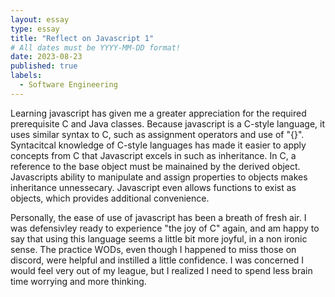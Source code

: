```yaml
---
layout: essay
type: essay
title: "Reflect on Javascript 1"
# All dates must be YYYY-MM-DD format!
date: 2023-08-23
published: true
labels:
  - Software Engineering
---
```

Learning javascript has given me a greater appreciation for the required prerequisite C and Java classes. Because javascript is a C-style language, it uses similar syntax to C, such as assignment operators and use of "{}". Syntacitcal knowledge of C-style languages has made it easier to apply concepts from C that Javascript excels in such as inheritance. In C, a reference to the base object must be mainained by the derived object. Javascripts ability to manipulate and assign properties to objects makes inheritance unnessecary. Javascript even allows functions to exist as objects, which provides additional convenience. 

Personally, the ease of use of javascript has been a breath of fresh air. I was defensivley ready to experience "the joy of C" again, and am happy to say that using this language seems a little bit more joyful, in a non ironic sense. The practice WODs, even though I happened to miss those on discord, were helpful and instilled a little confidence. I was concerned I would feel very out of my league, but I realized I need to spend less brain time worrying and more thinking. 
